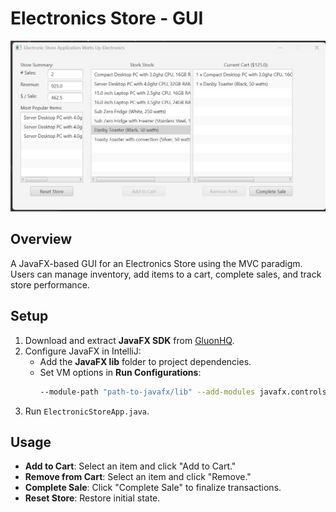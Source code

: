 # Electronics Store - GUI
![Electronics Store GUI](GUI.png)
## Overview
A JavaFX-based GUI for an Electronics Store using the MVC paradigm. Users can manage inventory, add items to a cart, complete sales, and track store performance.

## Setup

1. Download and extract **JavaFX SDK** from [GluonHQ](https://gluonhq.com/products/javafx/).
2. Configure JavaFX in IntelliJ:
   - Add the **JavaFX lib** folder to project dependencies.
   - Set VM options in **Run Configurations**:
     ```sh
     --module-path "path-to-javafx/lib" --add-modules javafx.controls,javafx.fxml
     ```
3. Run `ElectronicStoreApp.java`.

## Usage

- **Add to Cart**: Select an item and click "Add to Cart."
- **Remove from Cart**: Select an item and click "Remove."
- **Complete Sale**: Click "Complete Sale" to finalize transactions.
- **Reset Store**: Restore initial state.
